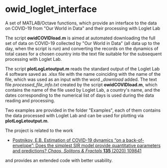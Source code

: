 # owid_loglet_interface
A set of MATLAB/Octave functions, which provide an interface to the data on COVID-19 from "Our World in Data" and their processing with Loglet Lab

The script **owidCOVIDload.m** is aimed at automated downloading the full set of data on COVID-19 collected by "Our World in Data" (all data up to the day, when the script is run) and converting the records on the dynamics of total cases for a chosen country into the text file suitable for the subsequent processing with Loglet Lab.

The script **plotLogLetoutput.m** reads the standard output of the Loglet Lab 4 software saved as .xlsx file with the name coinciding with the name of the file, which was used as an input with the word *_download* added. The text file *processed_file_info.txt* created by the script **owidCOVIDload.m**, which contains the name of the file used by Loglet Lab, a country's name, and the dates corresponding to the numerical list of days is used during the data reading and processing.

Two examples are provided in the folder "Examples", each of them contains the data processed with Loglet Lab and can be used for plotting via **plotLogLetoutput.m**.

The project is related to the work  
- [Postnikov, E.B. Estimation of COVID-19 dynamics “on a back-of-envelope”: Does the simplest SIR model provide quantitative parameters and predictions? *Chaos, Solitons & Fractals* **135** (2020) 109841](https://www.sciencedirect.com/science/article/pii/S0960077920302411)

and provides an extended code with better usability.
